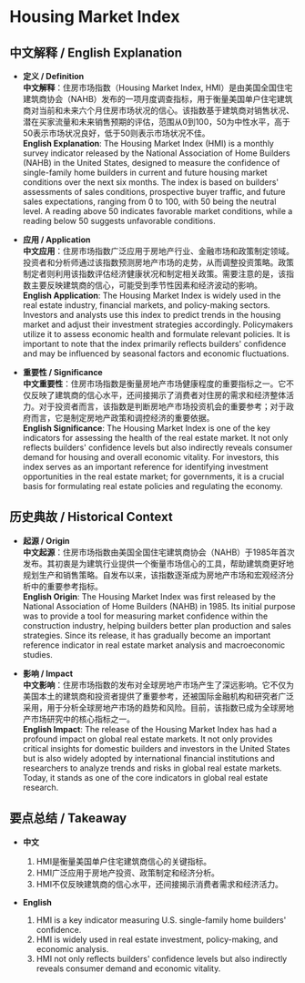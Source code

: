# Housing Market Index

## 中文解释 / English Explanation

* **定义 / Definition**  
  **中文解释**：住房市场指数（Housing Market Index, HMI）是由美国全国住宅建筑商协会（NAHB）发布的一项月度调查指标，用于衡量美国单户住宅建筑商对当前和未来六个月住房市场状况的信心。该指数基于建筑商对销售状况、潜在买家流量和未来销售预期的评估，范围从0到100，50为中性水平，高于50表示市场状况良好，低于50则表示市场状况不佳。  
  **English Explanation**: The Housing Market Index (HMI) is a monthly survey indicator released by the National Association of Home Builders (NAHB) in the United States, designed to measure the confidence of single-family home builders in current and future housing market conditions over the next six months. The index is based on builders' assessments of sales conditions, prospective buyer traffic, and future sales expectations, ranging from 0 to 100, with 50 being the neutral level. A reading above 50 indicates favorable market conditions, while a reading below 50 suggests unfavorable conditions.

* **应用 / Application**  
  **中文应用**：住房市场指数广泛应用于房地产行业、金融市场和政策制定领域。投资者和分析师通过该指数预测房地产市场的走势，从而调整投资策略。政策制定者则利用该指数评估经济健康状况和制定相关政策。需要注意的是，该指数主要反映建筑商的信心，可能受到季节性因素和经济波动的影响。  
  **English Application**: The Housing Market Index is widely used in the real estate industry, financial markets, and policy-making sectors. Investors and analysts use this index to predict trends in the housing market and adjust their investment strategies accordingly. Policymakers utilize it to assess economic health and formulate relevant policies. It is important to note that the index primarily reflects builders' confidence and may be influenced by seasonal factors and economic fluctuations.

* **重要性 / Significance**  
  **中文重要性**：住房市场指数是衡量房地产市场健康程度的重要指标之一。它不仅反映了建筑商的信心水平，还间接揭示了消费者对住房的需求和经济整体活力。对于投资者而言，该指数是判断房地产市场投资机会的重要参考；对于政府而言，它是制定房地产政策和调控经济的重要依据。  
  **English Significance**: The Housing Market Index is one of the key indicators for assessing the health of the real estate market. It not only reflects builders' confidence levels but also indirectly reveals consumer demand for housing and overall economic vitality. For investors, this index serves as an important reference for identifying investment opportunities in the real estate market; for governments, it is a crucial basis for formulating real estate policies and regulating the economy.

## 历史典故 / Historical Context

* **起源 / Origin**  
  **中文起源**：住房市场指数由美国全国住宅建筑商协会（NAHB）于1985年首次发布。其初衷是为建筑行业提供一个衡量市场信心的工具，帮助建筑商更好地规划生产和销售策略。自发布以来，该指数逐渐成为房地产市场和宏观经济分析中的重要参考指标。  
  **English Origin**: The Housing Market Index was first released by the National Association of Home Builders (NAHB) in 1985. Its initial purpose was to provide a tool for measuring market confidence within the construction industry, helping builders better plan production and sales strategies. Since its release, it has gradually become an important reference indicator in real estate market analysis and macroeconomic studies.

* **影响 / Impact**  
  **中文影响**：住房市场指数的发布对全球房地产市场产生了深远影响。它不仅为美国本土的建筑商和投资者提供了重要参考，还被国际金融机构和研究者广泛采用，用于分析全球房地产市场的趋势和风险。目前，该指数已成为全球房地产市场研究中的核心指标之一。  
  **English Impact**: The release of the Housing Market Index has had a profound impact on global real estate markets. It not only provides critical insights for domestic builders and investors in the United States but is also widely adopted by international financial institutions and researchers to analyze trends and risks in global real estate markets. Today, it stands as one of the core indicators in global real estate research.

## 要点总结 / Takeaway

* **中文**  
  1. HMI是衡量美国单户住宅建筑商信心的关键指标。
  2. HMI广泛应用于房地产投资、政策制定和经济分析。
  3. HMI不仅反映建筑商的信心水平，还间接揭示消费者需求和经济活力。

* **English**  
  1. HMI is a key indicator measuring U.S. single-family home builders' confidence.
  2. HMI is widely used in real estate investment, policy-making, and economic analysis.
  3. HMI not only reflects builders' confidence levels but also indirectly reveals consumer demand and economic vitality.